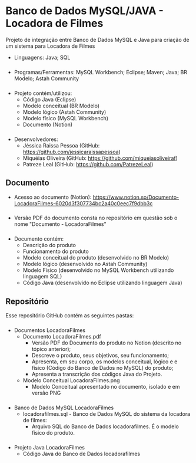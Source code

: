 # Banco de Dados MySQL/JAVA - Locadora de Filmes

Projeto de integração entre Banco de Dados MySQL e Java para criação de um sistema para Locadora de Filmes

- Linguagens: Java; SQL
###
- Programas/Ferramentas: MySQL Workbench; Eclipse; Maven; Java; BR Modelo; Astah Community
###
- Projeto contém/utilizou:
  - Código Java (Eclipse)
  - Modelo conceitual (BR Modelo)
  - Modelo lógico (Astah Community)
  - Modelo físico (MySQL Workbench)
  - Documento (Notion)
###
- Desenvolvedores:
  - Jéssica Raissa Pessoa (GitHub: https://github.com/jessicaraissapessoa)
  - Miquéias Oliveira (GitHub: https://github.com/miqueiasoliveiraf)
  - Patreze Leal (GitHub: https://github.com/PatrezeLeal)

## Documento

- Acesso ao documento (Notion): https://www.notion.so/Documento-LocadoraFilmes-6020d3f307734bc2a40c0eec7f9dbb3c
###
- Versão PDF do documento consta no repositório em questão sob o nome "Documento - LocadoraFilmes"
###
- Documento contém:
  - Descrição do produto
  - Funcionamento do produto
  - Modelo conceitual do produto (desenvolvido no BR Modelo)
  - Modelo lógico (desenvolvido no Astah Community)
  - Modelo Físico (desenvolvido no MySQL Workbench utilizando linguagem SQL)
  - Código Java (desenvolvido no Eclipse utilizando linguagem Java)

## Repositório

Esse repositório GitHub contém as seguintes pastas:
###

- Documentos LocadoraFilmes
  - Documento LocadoraFilmes.pdf 
    - Versão PDF do Documento do produto no Notion (descrito no tópico anterior);
    - Descreve o produto, seus objetivos, seu funcionamento;
    - Apresenta, em seu corpo, os modelos conceitual, lógico e e físico (Código do Banco de Dados no MySQL) do produto;
    - Apresenta a transcrição dos códigos Java do Projeto.
  - Modelo Conceitual LocadoraFilmes.png
    - Modelo Conceitual apresentado no documento, isolado e em versão PNG
###

- Banco de Dados MySQL LocadoraFilmes
  - locadorafilmes.sql - Banco de Dados MySQL do sistema da locadora de filmes:
    - Arquivo SQL do Banco de Dados locadorafilmes. É o modelo físico do produto.
###

- Projeto Java LocadoraFilmes
  - Código Java do Banco de Dados locadorafilmes 


